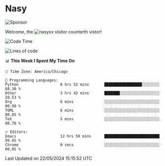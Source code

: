 # Nasy

<!--
<p align="center">
<img height="200" src="https://github-readme-stats.vercel.app/api?username=nasyxx&count_private=true&show_icons=true&theme=dracula&include_all_commits=true"/>
<img height="200" src="https://github-readme-stats.vercel.app/api/top-langs/?username=nasyxx&theme=dracula&hide=html,jupyter+notebook&count_private=true&show_icons=true"/>
</p>

  
----------------
-->

![Sponsor](https://img.shields.io/static/v1.svg?label=Sponsor&message=%E2%9D%A4&logo=GitHub&style=flat&color=pink)
 
Welcome, the ![nasyxx visitor counter](https://count.getloli.com/get/@nasyxx?theme=rule34)th vistor!
 
<!--START_SECTION:waka-->
![Code Time](http://img.shields.io/badge/Code%20Time-4%2C464%20hrs%2010%20mins-blue)

![Lines of code](https://img.shields.io/badge/From%20Hello%20World%20I%27ve%20Written-6.3%20million%20lines%20of%20code-blue)

📊 **This Week I Spent My Time On** 

```text
🕑︎ Time Zone: America/Chicago

💬 Programming Languages: 
Python                   8 hrs 52 mins       █████████████████░░░░░░░░   68.30 % 
Other                    3 hrs 42 mins       ███████░░░░░░░░░░░░░░░░░░   28.53 % 
Org                      6 mins              ░░░░░░░░░░░░░░░░░░░░░░░░░   00.90 % 
TOML                     6 mins              ░░░░░░░░░░░░░░░░░░░░░░░░░   00.85 % 
TeX                      5 mins              ░░░░░░░░░░░░░░░░░░░░░░░░░   00.70 % 

🔥 Editors: 
Emacs                    12 hrs 59 mins      █████████████████████████   99.95 % 
Chrome                   0 secs              ░░░░░░░░░░░░░░░░░░░░░░░░░   00.05 % 
```


 Last Updated on 22/05/2024 15:15:52 UTC
<!--END_SECTION:waka-->

<!-- ![visitors](https://visitor-badge.laobi.icu/badge?page_id=nasyxx.nasyxx) -->
